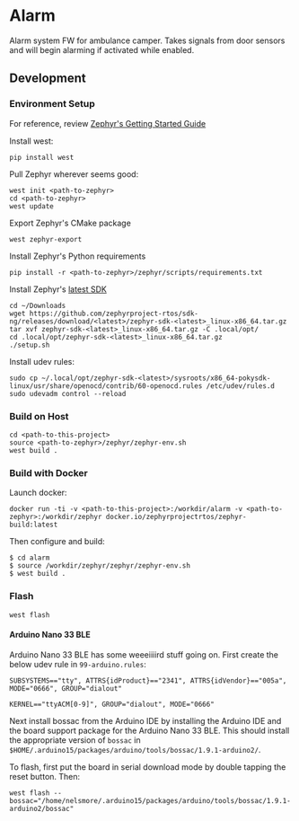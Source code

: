 # Alarm
Alarm system FW for ambulance camper. Takes signals from door sensors and will begin alarming if activated while enabled.

## Development
### Environment Setup
For reference, review [Zephyr's Getting Started Guide](https://docs.zephyrproject.org/latest/develop/getting_started/index.html)

Install west:
```
pip install west
```

<!--TODO: find a good way to lock to a version-->
Pull Zephyr wherever seems good:
```
west init <path-to-zephyr>
cd <path-to-zephyr>
west update
```

Export Zephyr's CMake package
```
west zephyr-export
```

Install Zephyr's Python requirements
```
pip install -r <path-to-zephyr>/zephyr/scripts/requirements.txt
```

Install Zephyr's [latest SDK](https://github.com/zephyrproject-rtos/sdk-ng/releases)
```
cd ~/Downloads
wget https://github.com/zephyrproject-rtos/sdk-ng/releases/download/<latest>/zephyr-sdk-<latest>_linux-x86_64.tar.gz
tar xvf zephyr-sdk-<latest>_linux-x86_64.tar.gz -C .local/opt/
cd .local/opt/zephyr-sdk-<latest>_linux-x86_64.tar.gz
./setup.sh
```

Install udev rules:
```
sudo cp ~/.local/opt/zephyr-sdk-<latest>/sysroots/x86_64-pokysdk-linux/usr/share/openocd/contrib/60-openocd.rules /etc/udev/rules.d
sudo udevadm control --reload
```

### Build on Host
```
cd <path-to-this-project>
source <path-to-zephyr>/zephyr/zephyr-env.sh
west build .
```

### Build with Docker
Launch docker:
```
docker run -ti -v <path-to-this-project>:/workdir/alarm -v <path-to-zephyr>:/workdir/zephyr docker.io/zephyrprojectrtos/zephyr-build:latest
```

Then configure and build:
```
$ cd alarm
$ source /workdir/zephyr/zephyr/zephyr-env.sh
$ west build .
```

### Flash
```
west flash
```

#### Arduino Nano 33 BLE
Arduino Nano 33 BLE has some weeeiiiird stuff going on. First create the below udev rule in `99-arduino.rules`:
```
SUBSYSTEMS=="tty", ATTRS{idProduct}=="2341", ATTRS{idVendor}=="005a", MODE="0666", GROUP="dialout"

KERNEL=="ttyACM[0-9]", GROUP="dialout", MODE="0666"
```

Next install bossac from the Arduino IDE by installing the Arduino IDE and the board support package for the Arduino Nano 33 BLE. This should install the appropriate version of `bossac` in `$HOME/.arduino15/packages/arduino/tools/bossac/1.9.1-arduino2/`.

To flash, first put the board in serial download mode by double tapping the reset button. Then:
```
west flash --bossac="/home/nelsmore/.arduino15/packages/arduino/tools/bossac/1.9.1-arduino2/bossac"
```
